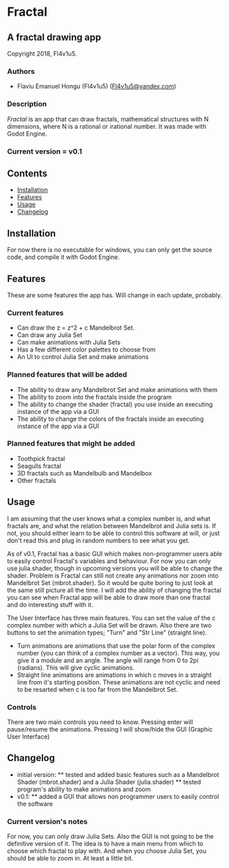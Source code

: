 # Fractal

## A fractal drawing app

Copyright 2018, Fl4v1u5.

### Authors

* Flaviu Emanuel Hongu (Fl4v1u5) (<Fl4v1u5@yandex.com>)

### Description

*Fractal* is an app that can draw fractals, mathematical structures with N dimensions, where N is a rational or irational number. It was made with Godot Engine.

### Current version = v0.1

## Contents

* [Installation](#installation)
* [Features](#features)
* [Usage](#usage)
* [Changelog](#changelog)

## Installation

For now there is no executable for windows, you can only get the source code, and compile it with Godot Engine.

## Features

These are some features the app has. Will change in each update, probably.

### Current features

* Can draw the z = z^2 + c Mandelbrot Set.
* Can draw any Julia Set
* Can make animations with Julia Sets
* Has a few different color palettes to choose from
* An UI to control Julia Set and make animations

### Planned features that will be added

* The ability to draw any Mandelbrot Set and make animations with them
* The ability to zoom into the fractals inside the program
* The ability to change the shader (fractal) you use inside an executing instance of the app via a GUI
* The ability to change the colors of the fractals inside an executing instance of the app via a GUI

### Planned features that might be added

* Toothpick fractal
* Seagulls fractal
* 3D fractals such as Mandelbulb and Mandelbox
* Other fractals

## Usage

I am assuming that the user knows what a complex number is, and what fractals are, and what the relation between Mandelbrot and Julia sets is.
If not, you should either learn to be able to control this software at will, or just don't read this and plug in random numbers to see what you get.

As of v0.1, Fractal has a basic GUI which makes non-programmer users able to easily control Fractal's variables and behaviour.
For now you can only use julia.shader, though in upcoming versions you will be able to change the shader. Problem is Fractal can still not create any animations nor zoom into Mandelbrot Set (mbrot.shader).
So it would be quite boring to just look at the same still picture all the time. I will add the ability of changing the fractal you can see when Fractal app will be able to draw more than one fractal and do interesting stuff with it.

The User Interface has three main features. You can set the value of the c complex number with which a Julia Set will be drawn.
Also there are two buttons to set the animation types; "Turn" and "Str Line" (straight line).
* Turn animations are animations that use the polar form of the complex number (you can think of a complex number as a vector). This way, you give it a module and an angle. The angle will range from 0 to 2pi (radians). This will give cyclic animations.
* Straight line animations are animations in which c moves in a straight line from it's starting position. These animations are not cyclic and need to be resarted when c is too far from the Mandelbrot Set.

### Controls

There are two main controls you need to know.
Pressing enter will pause/resume the animations.
Pressing I will show/hide the GUI (Graphic User Interface)

## Changelog

* initial version:
** tested and added basic features such as a Mandelbrot Shader (mbrot.shader) and a Julia Shader (julia.shader)
** tested program's ability to make animations and zoom
* v0.1:
** added a GUI that allows non programmer users to easily control the software

### Current version's notes

For now, you can only draw Julia Sets. Also the GUI is not going to be the definitive version of it.
The idea is to have a main menu from which to choose which fractal to play with. And when you choose Julia Set, you should be able to zoom in. At least a little bit.